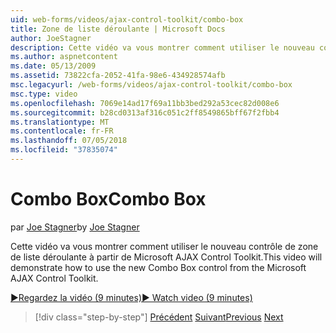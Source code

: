 ```yaml
---
uid: web-forms/videos/ajax-control-toolkit/combo-box
title: Zone de liste déroulante | Microsoft Docs
author: JoeStagner
description: Cette vidéo va vous montrer comment utiliser le nouveau contrôle de zone de liste déroulante à partir de Microsoft AJAX Control Toolkit.
ms.author: aspnetcontent
ms.date: 05/13/2009
ms.assetid: 73822cfa-2052-41fa-98e6-434928574afb
msc.legacyurl: /web-forms/videos/ajax-control-toolkit/combo-box
msc.type: video
ms.openlocfilehash: 7069e14ad17f69a11bb3bed292a53cec82d008e6
ms.sourcegitcommit: b28cd0313af316c051c2ff8549865bff67f2fbb4
ms.translationtype: MT
ms.contentlocale: fr-FR
ms.lasthandoff: 07/05/2018
ms.locfileid: "37835074"
---
```

<a name="combo-box"></a><span data-ttu-id="cffb4-103">Combo Box</span><span class="sxs-lookup"><span data-stu-id="cffb4-103">Combo Box</span></span>
====================
<span data-ttu-id="cffb4-104">par [Joe Stagner](https://github.com/JoeStagner)</span><span class="sxs-lookup"><span data-stu-id="cffb4-104">by [Joe Stagner](https://github.com/JoeStagner)</span></span>

<span data-ttu-id="cffb4-105">Cette vidéo va vous montrer comment utiliser le nouveau contrôle de zone de liste déroulante à partir de Microsoft AJAX Control Toolkit.</span><span class="sxs-lookup"><span data-stu-id="cffb4-105">This video will demonstrate how to use the new Combo Box control from the Microsoft AJAX Control Toolkit.</span></span>

[<span data-ttu-id="cffb4-106">&#9654;Regardez la vidéo (9 minutes)</span><span class="sxs-lookup"><span data-stu-id="cffb4-106">&#9654; Watch video (9 minutes)</span></span>](https://channel9.msdn.com/Blogs/ASP-NET-Site-Videos/combo-box)

> [!div class="step-by-step"]
> <span data-ttu-id="cffb4-107">[Précédent](color-picker.md)
> [Suivant](editor-control.md)</span><span class="sxs-lookup"><span data-stu-id="cffb4-107">[Previous](color-picker.md)
[Next](editor-control.md)</span></span>
